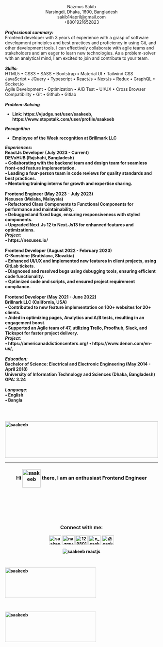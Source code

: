 <div align="center">
  <div style="display: block; margin: auto;">
    <div>
      <div>
        <div>
          Nazmus Sakib
        </div>
      </div>
    </div>
    <div>
      <div>
        <div class="address">
          <div>
            <span>Narsingdi, Dhaka, 1600, Bangladesh</span>
          </div>
          <div>
            <span dependency="EMAIL" class="field">sakib14april@gmail.com</span>
          </div>
          <div>
            <span class="field">+8801921652823</span>
          </div>
        </div>
      </div>
    </div>
  </div>
</div>
<br />
<div>
  <div>
    <b><i>Professional summary:</i></b>
  </div>
  <div>
    <div>
      Frontend developer with 3 years of experience with a grasp of software
      development principles and best practices and proficiency in using Git,
      and other development tools. I can effectively collaborate with agile
      teams and stakeholders and am eager to learn new technologies. As a
      problem-solver with an analytical mind, I am excited to join and
      contribute to your team.
    </div>
  </div>
</div>
<br />
<div>
  <div>
    <div>
      <b><i>Skills:</i></b>
    </div>
  </div>
  <div>
    HTML5 • CSS3 • SASS • Bootstrap • Material UI • Tailwind CSS
    <br />
    JavaScript • JQuery • Typescript • ReactJs • NextJs • Redux • GraphQL • Socket.io
    <br />
    Agile Development • Optimization • A/B Test • UI/UX • Cross Browser Compatibility • Git • Github • Gitlab
  </div>
</div>
<br />
<div>
  <div>
    <div>
      <b><i>Problem-Solving</i>
    </div>
    <ul>
      <li class="level-2">
        Link: https://vjudge.net/user/saakeeb,
        https://www.stopstalk.com/user/profile/saakeeb<br />
      </li>
    </ul>
    <div>
      <strong><em>Recognition</em></strong>
    </div>
    <ul>
      <li class="level-2">
        <div>
          Employee of the Week recognition at Brillmark LLC
        </div>
      </li>
    </ul>
  </div>
</div>
<div>
  <div>
    <b><i>Experiences:</i></b>
  </div>
</div>
<div>
  <div>
    <div>
      ReactJs Developer (July 2023 - Current)<br />DEVxHUB (Rajshahi, Bangladesh)
    </div>
    <span>
      • Collaborating with the backend team and design team for seamless
      front-end feature implementation. <br />• Leading a four-person team in code
      reviews for quality standards and best practices. <br />• Mentoring training
      interns for growth and expertise sharing.
    </span>
  </div>
</div>
<br />
<div>
  <div>
    <div>
      Frontend Engineer (May 2023 - July 2023)<br />Nexuses (Melaka, Malaysia)
    </div>
    <span>
      • Refactored Class Components to Functional Components for performance and
      maintainability. <br />• Debugged and fixed bugs, ensuring responsiveness
      with styled components. <br />• Upgraded Next.Js 12 to Next.Js13 for
      enhanced features and optimizations.
    </span>
  </div>
  <div>
    <b><i>Project:</i></b><br />
    • https://nexuses.io/
  </div>
</div>
<br/>
<div>
  <div>
    <div>
      Frontend Developer (August 2022 - February 2023)<br />C-Sunshine
      (Bratislava, Slovakia)
    </div>
    <div>
      • Enhanced UI/UX and implemented new features in client projects, using
      GitLab tickets. <br />• Diagnosed and resolved bugs using debugging tools,
      ensuring efficient code functionality. <br />• Optimized code and scripts,
      and ensured project requirement compliance.
    </div>
  </div>
</div>
<br/>
<div>
  <div>
    <div>
      Frontend Developer (May 2021 - June 2022)<br />Brillnark LLC (California,
      USA)
    </div>
    <div>
      • Contributed to new feature implementation on 100+ websites for 20+
      clients. <br />• Aided in optimizing pages, Analytics and A/B tests,
      resulting in an engagement boost. <br />• Supported an Agile team of 47,
      utilizing Trello, Proofhub, Slack, and Tickspot for faster project
      delivery.
    </div>
  </div>
  <div>
    <b><i>Project:</i></b><br />
    • https://americanaddictioncenters.org/ • https://www.denon.com/en-us/,
  </div>
</div>
<br />
<div>
    <b><i>Education:</i></b>
</div>
<div>
  <div>
    Bachelor of Science: Electrical and Electronic Engineering (May 2014 - April 2018)
  </div>
  <div>
    University of Information Technology and Sciences (Dhaka, Bangladesh)
  </div>
  <div>
    GPA: 3.24
  </div>
</div>
<br />
<div>
    <b><i>Language:</i></b>
</div>
<div>
  <span>
    • English 
	</span>
	<br/>
  <span>
    • Bangla
	</span>
</div>


<br /><br />

<a href="https://nazmus-home.netlify.app/" target="_blank">
  <img src="https://user-images.githubusercontent.com/60483192/236107328-8bd4fc5d-561a-402f-9c7b-cc1b3c05d4d3.svg" alt="saakeeb" style="width: 100%; display: block; margin: auto; height: 120px">
</a>
<hr />
<h3 align="center">Hi <img align="center" src="https://user-images.githubusercontent.com/18350557/176309783-0785949b-9127-417c-8b55-ab5a4333674e.gif" alt="saakeeb" height="60" width="60" /> there, I am an enthusiast Frontend Engineer</h3>
<br /><br />

<br /><br />
<h3 align="center">Connect with me:</h3>
<p align="center">
  <a href="https://twitter.com/saakeeb" target="_blank"><img align="center" src="https://cdn.jsdelivr.net/npm/simple-icons@3.0.1/icons/twitter.svg" alt="saakeeb @saakeeb medium @dev.saakeeb @nazmus-sakib-developer frontend developer" height="30" width="40" /></a>
  <a href="https://linkedin.com/in/nazmus-sakib-developer" target="_blank"><img align="center" src="https://cdn.jsdelivr.net/npm/simple-icons@3.0.1/icons/linkedin.svg" alt="nazmus-sakib-developer @saakeeb medium @dev.saakeeb @nazmus-sakib-developer frontend developer" height="30" width="40" /></a>
  <a href="https://stackoverflow.com/users/12980133" target="_blank"><img align="center" src="https://cdn.jsdelivr.net/npm/simple-icons@3.0.1/icons/stackoverflow.svg" alt="12980133 @saakeeb medium @dev.saakeeb @nazmus-sakib-developer frontend developer" height="30" width="40" /></a>
  <a href="https://instagram.com/n_saakeeb" target="_blank"><img align="center" src="https://cdn.jsdelivr.net/npm/simple-icons@3.0.1/icons/instagram.svg" alt="n_saakeeb @saakeeb medium @dev.saakeeb @nazmus-sakib-developer frontend developer" height="30" width="40" /></a>
  <a href="https://saakeeb.medium.com/" target="_blank"><img align="center" src="https://cdn.jsdelivr.net/npm/simple-icons@3.0.1/icons/medium.svg" alt="@saakeeb medium @dev.saakeeb @nazmus-sakib-developer frontend developer" height="30" width="40" /></a>
</p>

<p align="center"> <img src="https://komarev.com/ghpvc/?username=saakeeb&label=Profile%20views&color=0e75b6&style=flat" alt="saakeeb reactjs" /> </p>
<br />
<p style="display: flex; justify-content: center; align-items: center; height: 100px; width: 300px;">
  <img src="https://github-readme-stats.vercel.app/api?username=saakeeb&count_private=true&show_icons=true" alt="saakeeb" style="height: 100%; width: 100%;">
</p>

<br />

<p style="display: flex; justify-content: center; align-items: center; height: 100px; width: 300px;">
  <img src="https://github-readme-stats.vercel.app/api/top-langs?username=saakeeb&show_icons=true&locale=en&layout=donut" alt="saakeeb" style="height: 100%; width: 100%;">
</p>
